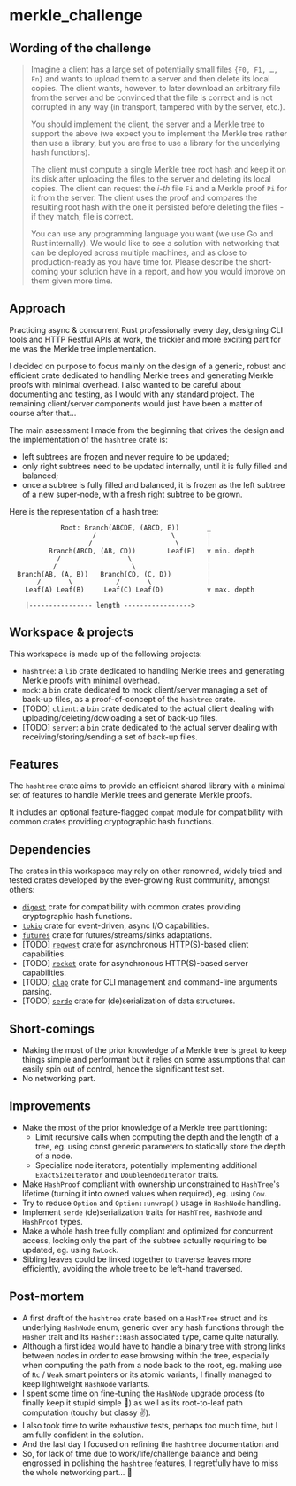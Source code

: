 # merkle\_challenge

## Wording of the challenge
> Imagine a client has a large set of potentially small files ``{F0, F1, …, Fn}`` and wants to upload them to a server and then delete its local copies. The client wants, however, to later download an arbitrary file from the server and be convinced that the file is correct and is not corrupted in any way (in transport, tampered with by the server, etc.).
> 
> You should implement the client, the server and a Merkle tree to support the above (we expect you to implement the Merkle tree rather than use a library, but you are free to use a library for the underlying hash functions).
> 
> The client must compute a single Merkle tree root hash and keep it on its disk after uploading the files to the server and deleting its local copies. The client can request the *i-th* file ``Fi`` and a Merkle proof ``Pi`` for it from the server. The client uses the proof and compares the resulting root hash with the one it persisted before deleting the files - if they match, file is correct.
> 
> You can use any programming language you want (we use Go and Rust internally). We would like to see a solution with networking that can be deployed across multiple machines, and as close to production-ready as you have time for. Please describe the short-coming your solution have in a report, and how you would improve on them given more time.

## Approach
Practicing async & concurrent Rust professionally every day, designing CLI tools and HTTP Restful APIs at work, the trickier and more exciting part for me was the Merkle tree implementation.

I decided on purpose to focus mainly on the design of a generic, robust and efficient crate dedicated to handling Merkle trees and generating Merkle proofs with minimal overhead.
I also wanted to be careful about documenting and testing, as I would with any standard project.
The remaining client/server components would just have been a matter of course after that...

The main assessment I made from the beginning that drives the design and the implementation of the `hashtree` crate is:
- left subtrees are frozen and never require to be updated;
- only right subtrees need to be updated internally, until it is fully filled and balanced;
- once a subtree is fully filled and balanced, it is frozen as the left subtree of a new super-node, with a fresh right subtree to be grown.

Here is the representation of a hash tree:

                 Root: Branch(ABCDE, (ABCD, E))       _
                         /                   \        |
                        /                     \       |
              Branch(ABCD, (AB, CD))        Leaf(E)   v min. depth
                /                 \                   |
               /                   \                  |
      Branch(AB, (A, B))   Branch(CD, (C, D))         |
           /       \           /       \              |
        Leaf(A) Leaf(B)     Leaf(C) Leaf(D)           v max. depth
    
        |---------------- length ----------------->

## Workspace & projects
This workspace is made up of the following projects:
* `hashtree`: a `lib` crate dedicated to handling Merkle trees and generating Merkle proofs with minimal overhead.
* `mock`: a `bin` crate dedicated to mock client/server managing a set of back-up files, as a proof-of-concept of the `hashtree` crate.
* [TODO] `client`: a `bin` crate dedicated to the actual client dealing with uploading/deleting/dowloading a set of back-up files.
* [TODO] `server`: a `bin` crate dedicated to the actual server dealing with receiving/storing/sending a set of back-up files.

## Features
The `hashtree` crate aims to provide an efficient shared library with a minimal set of features to handle Merkle trees and generate Merkle proofs.

It includes an optional feature-flagged `compat` module for compatibility with common crates providing cryptographic hash functions.

## Dependencies
The crates in this workspace may rely on other renowned, widely tried and tested crates developed by the ever-growing Rust community, amongst others:

* [``digest``](https://crates.io/crates/digest) crate for compatibility with common crates providing cryptographic hash functions.
* [``tokio``](https://crates.io/crates/tokio) crate for event-driven, async I/O capabilities.
* [``futures``](https://crates.io/crates/futures) crate for futures/streams/sinks adaptations.
* [TODO] [``reqwest``](https://crates.io/crates/reqwest) crate for asynchronous HTTP(S)-based client capabilities.
* [TODO] [``rocket``](https://crates.io/crates/rocket) crate for asynchronous HTTP(S)-based server capabilities.
* [TODO] [``clap``](https://crates.io/crates/clap) crate for CLI management and command-line arguments parsing.
* [TODO] [``serde``](https://crates.io/crates/serde) crate for (de)serialization of data structures.

## Short-comings
- Making the most of the prior knowledge of a Merkle tree is great to keep things simple and performant but it relies on some assumptions that can easily spin out of control, hence the significant test set.
- No networking part.

## Improvements
- Make the most of the prior knowledge of a Merkle tree partitioning:
  - Limit recursive calls when computing the depth and the length of a tree, eg. using const generic parameters to statically store the depth of a node.
  - Specialize node iterators, potentially implementing additional `ExactSizeIterator` and `DoubleEndedIterator` traits.
- Make `HashProof` compliant with ownership unconstrained to `HashTree`'s lifetime (turning it into owned values when required), eg. using `Cow`.
- Try to reduce `Option` and `Option::unwrap()` usage in `HashNode` handling.
- Implement `serde` (de)serialization traits for `HashTree`, `HashNode` and `HashProof` types.
- Make a whole hash tree fully compliant and optimized for concurrent access, locking only the part of the subtree actually requiring to be updated, eg. using `RwLock`.
- Sibling leaves could be linked together to traverse leaves more efficiently, avoiding the whole tree to be left-hand traversed.

## Post-mortem
- A first draft of the `hashtree` crate based on a `HashTree` struct and its underlying `HashNode` enum, generic over any hash functions through the `Hasher` trait and its `Hasher::Hash` associated type, came quite naturally.
- Although a first idea would have to handle a binary tree with strong links between nodes in order to ease browsing within the tree, especially when computing the path from a node back to the root, eg. making use of `Rc` / `Weak` smart pointers or its atomic variants, I finally managed to keep lightweight `HashNode` variants.
- I spent some time on fine-tuning the `HashNode` upgrade process (to finally keep it stupid simple 🤩) as well as its root-to-leaf path computation (touchy but classy ✌️).
- I also took time to write exhaustive tests, perhaps too much time, but I am fully confident in the solution.
- And the last day I focused on refining the `hashtree` documentation and 
- So, for lack of time due to work/life/challenge balance and being engrossed in polishing the `hashtree` features, I regretfully have to miss the whole networking part... 🙏
